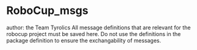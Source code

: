 # RoboCup_msgs 
author: the Team Tyrolics
All message definitions that are relevant for the robocup project must be saved here. Do not use the definitions in the package definition to ensure the exchangability of messages. 
